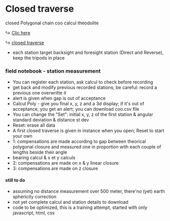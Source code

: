 # Closed traverse
closed Polygonal chain coo calcul theodolite

↪  [Clic here](https://fredgaloppin.github.io/closedPoly/) 

↪  [closed traverse](https://dreamcivil.com/traversing-in-surveying/)
   
   - each station target backsight and foresight station (Direct and Reverse), keep the tripods in place 


### field notebook - station measurement

- You can register each station, ask calcul to check before recording     
- get back and modify previous recorded stations; be careful: record a previous one overwritte it 
- alert is given when gap is out of acceptance  
- Calcul Poly - give you final x, y, z and a 3d display; if it's out of acceptance, you get an alert; you can download coo.csv  file    
- You can change the "Set": initial x, y, z of the first station & angular standard deviation & distance st dev    
- Reset: erase all data   
- A first closed traverse is given in instance when you open; Reset to start your own   
- 1: compensations are made according to gap between theorical polygonal closure and measured one in proportion with each couple of lengths beside their angle   
-  bearing calcul & x et y calculs    
- 2: compensations are made on x & y linear closure
- 3: compensations are made on z  closure   



#### still to do

- assuming no distance measurement over 500 meter, there'no (yet) earth sphericity correction    
- not yet complete calcul and station details to download     
- code to be optimized, this is a training attempt, started with only javascript, html, css
